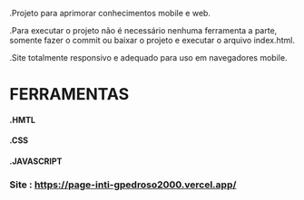 .Projeto para aprimorar conhecimentos mobile e web.

.Para executar o projeto não é necessário nenhuma ferramenta a parte, somente fazer o commit ou baixar o projeto e executar o arquivo index.html.

.Site totalmente responsivo e adequado para uso em navegadores mobile.

# FERRAMENTAS

#### .HMTL
#### .CSS
#### .JAVASCRIPT

### Site : https://page-inti-gpedroso2000.vercel.app/

